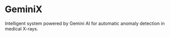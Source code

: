 # GeminiX
Intelligent system powered by Gemini AI for automatic anomaly detection in medical X-rays.
